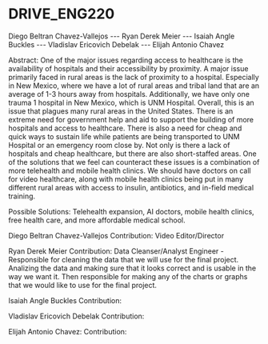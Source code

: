# DRIVE_ENG220
 Diego Beltran Chavez-Vallejos --- Ryan Derek Meier --- Isaiah Angle Buckles --- Vladislav Ericovich Debelak --- Elijah Antonio Chavez



 Abstract: 
One of the major issues regarding access to healthcare is the availability of hospitals and their accessibility by proximity. A major issue primarily faced in rural areas is the lack of proximity to a hospital. Especially in New Mexico, where we have a lot of rural areas and tribal land that are an average of 1-3 hours away from hospitals. Additionally, we have only one trauma 1 hospital in New Mexico, which is UNM Hospital. Overall, this is an issue that plagues many rural areas in the United States. There is an extreme need for government help and aid to support the building of more hospitals and access to healthcare. There is also a need for cheap and quick ways to sustain life while patients are being transported to UNM Hospital or an emergency room close by. Not only is there a lack of hospitals and cheap healthcare, but there are also short-staffed areas. One of the solutions that we feel can counteract these issues is a combination of more telehealth and mobile health clinics. We should have doctors on call for video healthcare, along with mobile health clinics being put in many different rural areas with access to insulin, antibiotics, and in-field medical training. 

Possible Solutions: 
Telehealth expansion, AI doctors, mobile health clinics, free health care, and more affordable medical school.


Diego Beltran Chavez-Vallejos 
	Contribution: Video Editor/Director 
 
 
Ryan Derek Meier
	Contribution: Data Cleanser/Analyst Engineer - Responsible for cleaning the data that we will use for the final project. Analizing the data and making sure that it looks correct and is usable in the way we want it. Then responsible for making any of the charts or graphs that we would like to use for the final project. 


Isaiah Angle Buckles
	Contribution:


Vladislav Ericovich Debelak
	Contribution:
	

Elijah Antonio Chavez:
	Contribution:



